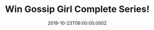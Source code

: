 ---
campaign-uuid: "c-41e42b20-eaab-47c8-81c9-18f94c556efd"
type: "Competition"
category: "Gifts"
date: "2019-10-23T06:00:00.000Z"
end-date: "2019-12-23T23:59:00.000Z"
disable-form: false
is_promoted: false
has_entry_page: true
title: "Win Gossip Girl Complete Series!"
competition-description: "<p>Based on the best-selling series of young-adult novels\
  \ by Cecily von Ziegesar and executive produced by Josh Schwartz and Stephanie Savage,\
  \  Gossip Girl is a one-hour drama based on the lives of privileged Manhattan prep\
  \ school teens.</p> \n<p>We are giving away the full series to you. Want it? Click\
  \ below for a chance to win now.</p>\n"
hero-header: "Win Gossip Girl Complete Series!"
terms-confirmation: "N/A"
banner-img: "https://assets.expresslyapp.com/asset-b8387b48-8ee3-4af7-af44-52b4cdc5ac34.jpg"
logo-left-href: "http://club.expressly.io"
logo-left-image: "https://assets.expresslyapp.com/asset-8feb5af4-b17d-4510-af29-abf64afd36bd.jpg"
logo-left-title: "Expressly club"
bg-image-hero: "https://assets.expresslyapp.com/asset-8e730c66-7754-4617-85a9-8ce2efc5e407.jpg"
bg-image-first: "https://assets.expresslyapp.com/asset-52499a5a-740c-47db-9646-1b819098adfb.jpg"
section1-content: "<p>The students first learn that Serena van der Woodsen, once the\
  \ Upper East Side's most notorious party girl, is back in town the way they learn\
  \ all the important news in their lives: from the blog of the all-knowing albeit\
  \ ultra-secretive Gossip Girl. No one knows Gossip Girl's identity, but everyone\
  \ in this exclusive and complicated vicious circle relies on her website and text\
  \ messages for the latest scoop. Even Serena's closest friend, Blair Waldorf, is\
  \ surprised to find that Serena has suddenly ended her self-imposed exile to boarding\
  \ school and returned to Manhattan.</p>\n<p>Keeping track of the shifting friendships,\
  \ jealousies and turmoil in this wealthy and complex world isn't easy, but it's\
  \ what Gossip Girl does best.</p>\n"
entry-title: "Win Gossip Girl Complete Series!"
entry-content: "<p>Enter the draw to win Gossip Girl Complete Series by completing\
  \ the form below before 23:59 on the 23rd of December 2019.</p>\n"
has-winner: false
prize-description: "Gossip Girl Complete Series"
special-conditions: "Multiple entries are allowed up to one every day."
country-restrictions:
- "GB"
---